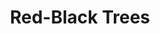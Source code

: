 ---
title: "Red-Black Trees"
published: true
morea_id: reading-screencast-11c
morea_summary: "Red-Black trees as 2-4 and BSTs"
morea_type: reading
morea_sort_order: 3
morea_url: https://www.youtube.com/watch?v=a6LaiKa3ES0
morea_labels:
 - Screencast
 - Suthers
 - 15 min
---